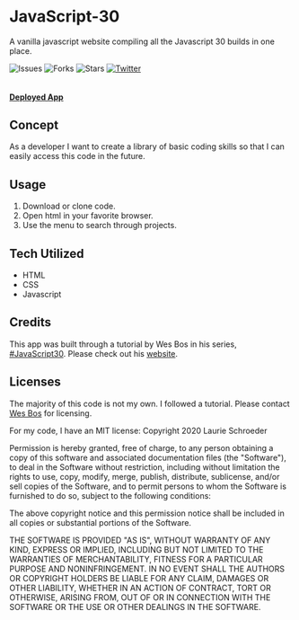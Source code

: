 # JavaScript-30
A vanilla javascript website compiling all the Javascript 30 builds in one place.

![Issues](https://img.shields.io/github/issues/clauries/JavaScript-30)  ![Forks](https://img.shields.io/github/forks/clauries/JavaScript-30)  ![Stars](https://img.shields.io/github/stars/clauries/JavaScript-30) [![Twitter](https://img.shields.io/twitter/url?style=social)](https://twitter.com/intent/tweet?text=Wow:&url=https%3A%2F%2Fgithub.com%2Fclauries%2FJavaScript-30)

<img src=""/>

#### [Deployed App](https://clauries.github.io/JavaScript-30/)


## Concept
As a developer I want to create a library of basic coding skills so that I can easily access this code in the future.


## Usage
1. Download or clone code.
2. Open html in your favorite browser.
3. Use the menu to search through projects. 


## Tech Utilized
* HTML
* CSS
* Javascript


## Credits
This app was built through a tutorial by Wes Bos in his series, [#JavaScript30](https://JavaScript30.com). Please check out his [website](https://wesbos.com/).


## Licenses

The majority of this code is not my own. I followed a tutorial. Please contact [Wes Bos](https://wesbos.com/contact/) for licensing. 

For my code, I have an MIT license: 
Copyright 2020 Laurie Schroeder

Permission is hereby granted, free of charge, to any person obtaining a copy of this software and associated documentation files (the "Software"), to deal in the Software without restriction, including without limitation the rights to use, copy, modify, merge, publish, distribute, sublicense, and/or sell copies of the Software, and to permit persons to whom the Software is furnished to do so, subject to the following conditions:

The above copyright notice and this permission notice shall be included in all copies or substantial portions of the Software.

THE SOFTWARE IS PROVIDED "AS IS", WITHOUT WARRANTY OF ANY KIND, EXPRESS OR IMPLIED, INCLUDING BUT NOT LIMITED TO THE WARRANTIES OF MERCHANTABILITY, FITNESS FOR A PARTICULAR PURPOSE AND NONINFRINGEMENT. IN NO EVENT SHALL THE AUTHORS OR COPYRIGHT HOLDERS BE LIABLE FOR ANY CLAIM, DAMAGES OR OTHER LIABILITY, WHETHER IN AN ACTION OF CONTRACT, TORT OR OTHERWISE, ARISING FROM, OUT OF OR IN CONNECTION WITH THE SOFTWARE OR THE USE OR OTHER DEALINGS IN THE SOFTWARE.
